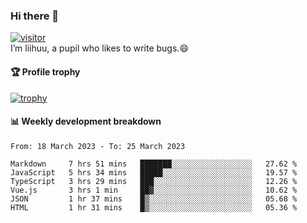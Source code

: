 ### Hi there 👋
[![visitor](https://visitor-badge.glitch.me/badge?page_id=liihuu&right_color=blue)](https://github.com/liihuu)<br>
I’m liihuu, a pupil who likes to write bugs.😄


#### 🏆 Profile trophy
[![trophy](https://github-profile-trophy.vercel.app?username=liihuu&margin-w=16&margin-h=16&rank=-C,-B)](https://github.com/liihuu)


#### 📊 Weekly development breakdown
<!--START_SECTION:waka-->

```text
From: 18 March 2023 - To: 25 March 2023

Markdown     7 hrs 51 mins   ███████░░░░░░░░░░░░░░░░░░   27.62 %
JavaScript   5 hrs 34 mins   █████░░░░░░░░░░░░░░░░░░░░   19.57 %
TypeScript   3 hrs 29 mins   ███░░░░░░░░░░░░░░░░░░░░░░   12.26 %
Vue.js       3 hrs 1 min     ██▓░░░░░░░░░░░░░░░░░░░░░░   10.62 %
JSON         1 hr 37 mins    █▒░░░░░░░░░░░░░░░░░░░░░░░   05.68 %
HTML         1 hr 31 mins    █▒░░░░░░░░░░░░░░░░░░░░░░░   05.36 %
```

<!--END_SECTION:waka-->

<!--
**liihuu/liihuu** is a ✨ _special_ ✨ repository because its `README.md` (this file) appears on your GitHub profile.

Here are some ideas to get you started:

- 🔭 I’m currently working on ...
- 🌱 I’m currently learning ...
- 👯 I’m looking to collaborate on ...
- 🤔 I’m looking for help with ...
- 💬 Ask me about ...
- 📫 How to reach me: ...
- 😄 Pronouns: ...
- ⚡ Fun fact: ...
-->

